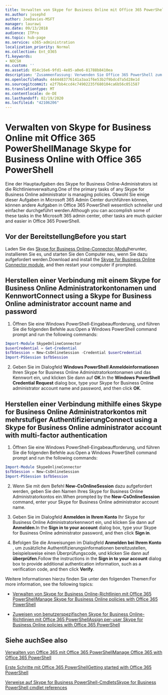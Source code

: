 ```yaml
---
title: Verwalten von Skype for Business Online mit Office 365 PowerShell
ms.author: josephd
author: JoeDavies-MSFT
manager: laurawi
ms.date: 09/13/2018
audience: ITPro
ms.topic: hub-page
ms.service: o365-administration
localization_priority: Normal
ms.collection: Ent_O365
f1.keywords:
- NOCSH
ms.custom: ''
ms.assetid: 054c16e6-9fd1-4e85-a0e6-81788b8410ea
description: 'Zusammenfassung: Verwenden Sie Office 365 PowerShell zum Verwalten von Skype for Business Online-Richtlinien, benutzerspezifischen Richtlinien und Besprechungseinstellungen.'
ms.openlocfilehash: 4444483776141a3aa1f6e53b2f9bdcd7a5d28e1d
ms.sourcegitcommit: e2f7bb4ccd4c74902235f680104ca6b56c051587
ms.translationtype: MT
ms.contentlocale: de-DE
ms.lasthandoff: 02/19/2020
ms.locfileid: "42106206"
---
```

# <a name="manage-skype-for-business-online-with-office-365-powershell"></a><span data-ttu-id="c06ce-103">Verwalten von Skype for Business Online mit Office 365 PowerShell</span><span class="sxs-lookup"><span data-stu-id="c06ce-103">Manage Skype for Business Online with Office 365 PowerShell</span></span>

<span data-ttu-id="c06ce-104">Eine der Hauptaufgaben des Skype for Business Online-Administrators ist die Richtlinienverwaltung.</span><span class="sxs-lookup"><span data-stu-id="c06ce-104">One of the primary tasks of any Skype for Business Online administrator is managing policies.</span></span> <span data-ttu-id="c06ce-105">Obwohl Sie einige dieser Aufgaben in Microsoft 365 Admin Center durchführen können, können andere Aufgaben in Office 365 PowerShell wesentlich schneller und einfacher durchgeführt werden.</span><span class="sxs-lookup"><span data-stu-id="c06ce-105">Although you can accomplish some of these tasks in the Microsoft 365 admin center, other tasks are much quicker and easier in Office 365 PowerShell.</span></span> 

## <a name="before-you-start"></a><span data-ttu-id="c06ce-106">Vor der Bereitstellung</span><span class="sxs-lookup"><span data-stu-id="c06ce-106">Before you start</span></span>

<span data-ttu-id="c06ce-107">Laden Sie das [Skype for Business Online-Connector-Modul](https://www.microsoft.com/download/details.aspx?id=39366)herunter, installieren Sie es, und starten Sie den Computer neu, wenn Sie dazu aufgefordert werden.</span><span class="sxs-lookup"><span data-stu-id="c06ce-107">Download and install the [Skype for Business Online Connector module](https://www.microsoft.com/download/details.aspx?id=39366), and then restart your computer if prompted.</span></span>


## <a name="connect-using-a-skype-for-business-online-administrator-account-name-and-password"></a><span data-ttu-id="c06ce-108">Herstellen einer Verbindung mit einem Skype for Business Online Administratorkontonamen und Kennwort</span><span class="sxs-lookup"><span data-stu-id="c06ce-108">Connect using a Skype for Business Online administrator account name and password</span></span>

1. <span data-ttu-id="c06ce-109">Öffnen Sie eine Windows PowerShell-Eingabeaufforderung, und führen Sie die folgenden Befehle aus:</span><span class="sxs-lookup"><span data-stu-id="c06ce-109">Open a Windows PowerShell command prompt and run the following commands:</span></span> 
    
  ```powershell
  Import-Module SkypeOnlineConnector
  $userCredential = Get-Credential
  $sfbSession = New-CsOnlineSession -Credential $userCredential
  Import-PSSession $sfbSession
  ```

2. <span data-ttu-id="c06ce-110">Geben Sie im Dialogfeld **Windows PowerShell Anmeldeinformationen** Ihren Skype for Business Online Administratorkontonamen und das Kennwort ein, und klicken Sie dann auf **OK**.</span><span class="sxs-lookup"><span data-stu-id="c06ce-110">In the **Windows PowerShell Credential Request** dialog box, type your Skype for Business Online administrator account name and password, and then click **OK**.</span></span>


## <a name="connect-using-a-skype-for-business-online-administrator-account-with-multi-factor-authentication"></a><span data-ttu-id="c06ce-111">Herstellen einer Verbindung mithilfe eines Skype for Business Online Administratorkontos mit mehrstufiger Authentifizierung</span><span class="sxs-lookup"><span data-stu-id="c06ce-111">Connect using a Skype for Business Online administrator account with multi-factor authentication</span></span>

1. <span data-ttu-id="c06ce-112">Öffnen Sie eine Windows PowerShell-Eingabeaufforderung, und führen Sie die folgenden Befehle aus:</span><span class="sxs-lookup"><span data-stu-id="c06ce-112">Open a Windows PowerShell command prompt and run the following commands:</span></span>

  ```powershell
  Import-Module SkypeOnlineConnector
  $sfbSession = New-CsOnlineSession
  Import-PSSession $sfbSession
  ```

2. <span data-ttu-id="c06ce-113">Wenn Sie mit dem Befehl **New-CsOnlineSession** dazu aufgefordert werden, geben Sie den Namen Ihres Skype for Business Online Administratorkontos ein.</span><span class="sxs-lookup"><span data-stu-id="c06ce-113">When prompted by the **New-CsOnlineSession** command, enter your Skype for Business Online administrator account name.</span></span>

3. <span data-ttu-id="c06ce-114">Geben Sie im Dialogfeld **Anmelden in Ihrem Konto** Ihr Skype for Business Online Administratorkennwort ein, und klicken Sie dann auf **Anmelden**.</span><span class="sxs-lookup"><span data-stu-id="c06ce-114">In the **Sign in to your account** dialog box, type your Skype for Business Online administrator password, and then click **Sign in**.</span></span>

4. <span data-ttu-id="c06ce-115">Befolgen Sie die Anweisungen im Dialogfeld **Anmelden bei Ihrem Konto** , um zusätzliche Authentifizierungsinformationen bereitzustellen, beispielsweise einen Überprüfungscode, und klicken Sie dann auf **überprüfen**.</span><span class="sxs-lookup"><span data-stu-id="c06ce-115">Follow the instructions in the **Sign in to your account** dialog box to provide additional authentication information, such as a verification code, and then click **Verify**.</span></span>

<span data-ttu-id="c06ce-116">Weitere Informationen hierzu finden Sie unter den folgenden Themen:</span><span class="sxs-lookup"><span data-stu-id="c06ce-116">For more information, see the following topics:</span></span>
  
- [<span data-ttu-id="c06ce-117">Verwalten von Skype for Business Online-Richtlinien mit Office 365 PowerShell</span><span class="sxs-lookup"><span data-stu-id="c06ce-117">Manage Skype for Business Online policies with Office 365 PowerShell</span></span>](manage-skype-for-business-online-policies-with-office-365-powershell.md)
    
- [<span data-ttu-id="c06ce-118">Zuweisen von benutzerspezifischen Skype for Business Online-Richtlinien mit Office 365 PowerShell</span><span class="sxs-lookup"><span data-stu-id="c06ce-118">Assign per-user Skype for Business Online policies with Office 365 PowerShell</span></span>](assign-per-user-skype-for-business-online-policies-with-office-365-powershell.md)
    
## <a name="see-also"></a><span data-ttu-id="c06ce-119">Siehe auch</span><span class="sxs-lookup"><span data-stu-id="c06ce-119">See also</span></span>

[<span data-ttu-id="c06ce-120">Verwalten von Office 365 mit Office 365 PowerShell</span><span class="sxs-lookup"><span data-stu-id="c06ce-120">Manage Office 365 with Office 365 PowerShell</span></span>](manage-office-365-with-office-365-powershell.md)
  
[<span data-ttu-id="c06ce-121">Erste Schritte mit Office 365 PowerShell</span><span class="sxs-lookup"><span data-stu-id="c06ce-121">Getting started with Office 365 PowerShell</span></span>](getting-started-with-office-365-powershell.md)

[<span data-ttu-id="c06ce-122">Verweise auf Skype for Business PowerShell-Cmdlets</span><span class="sxs-lookup"><span data-stu-id="c06ce-122">Skype for Business PowerShell cmdlet references</span></span>](https://docs.microsoft.com/powershell/module/skype/?view=skype-ps)

